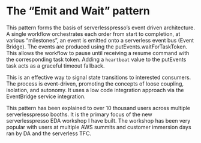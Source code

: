 # The “Emit and Wait” pattern

This pattern forms the basis of serverlesspresso’s event driven architecture.
A single workflow orchestrates each order from start to completion, at various “milestones”, an event is emitted onto a serverless event bus (Event Bridge). The events are produced using the putEvents.waitForTaskToken. This allows the workflow to pause until receiving a resume command with the corresponding task token. Adding a `heartbeat` value to the putEvents task acts as a graceful timeout fallback.

 This is an effective way to signal state transitions to interested consumers. The process is event-driven, promoting the concepts of loose coupling, isolation, and autonomy. It uses a low code integration approach via the EventBridge service integration.

This pattern has been explained to over 10 thousand users across multiple serverlesspresso booths. It is the primary focus of the new serverlesspresso EDA workshop I have built. The workshop has been very popular with users at multiple AWS summits and customer immersion days ran by DA and the serverless TFC.
